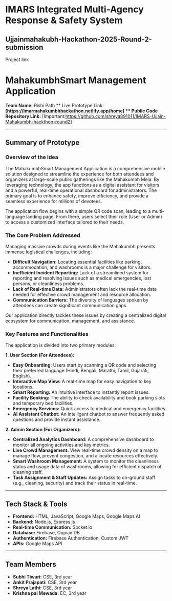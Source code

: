# IMARS Integrated Multi-Agency Response & Safety System
## Ujjainmahakubh-Hackathon-2025-Round-2-submission
Project link 
# MahakumbhSmart Management Application

**Team Name:** Rishi Path
** Live Prototype Link:**[https://imarmahakumbhhackathon.netlify.app/home]
** Public Code Repository Link:** [Important:https://github.com/shreya891011/IMARS-Ujjain-Mahakumbh-hackthon-round2]

---

## Summary of Prototype

### Overview of the Idea

The MahakumbhSmart Management Application is a comprehensive mobile solution designed to streamline the experience for both attendees and organizers at large-scale public gatherings like the Mahakumbh Mela. By leveraging technology, the app functions as a digital assistant for visitors and a powerful, real-time operational dashboard for administrators. The primary goal is to enhance safety, improve efficiency, and provide a seamless experience for millions of devotees.

The application flow begins with a simple QR code scan, leading to a multi-language landing page. From there, users select their role (User or Admin) to access a customized interface tailored to their needs.

### The Core Problem Addressed

Managing massive crowds during events like the Mahakumbh presents immense logistical challenges, including:

- **Difficult Navigation:** Locating essential facilities like parking, accommodation, and washrooms is a major challenge for visitors.
- **Inefficient Incident Reporting:** Lack of a streamlined system for reporting and resolving issues such as medical emergencies, lost persons, or cleanliness problems.
- **Lack of Real-time Data:** Administrators often lack the real-time data needed for effective crowd management and resource allocation.
- **Communication Barriers:** The diversity of languages spoken by attendees can create significant communication gaps.

Our application directly tackles these issues by creating a centralized digital ecosystem for communication, management, and assistance.

### Key Features and Functionalities

The application is divided into two primary modules:

**1. User Section (For Attendees):**

- **Easy Onboarding:** Users start by scanning a QR code and selecting their preferred language (Hindi, Bengali, Marathi, Tamil, Gujarati, English).
- **Interactive Map View:** A real-time map for easy navigation to key locations.
- **Smart Reporting:** An intuitive interface to instantly report issues.
- **Facility Booking:** The ability to check availability and book parking slots and temporary bed facilities.
- **Emergency Services:** Quick access to medical and emergency facilities.
- **AI Assistant Chatbot:** An intelligent chatbot to answer frequently asked questions and provide instant assistance.

**2. Admin Section (For Organizers):**

- **Centralized Analytics Dashboard:** A comprehensive dashboard to monitor all ongoing activities and key metrics.
- **Live Crowd Management:** View real-time crowd density on a map to manage flow, prevent congestion, and allocate resources effectively.
- **Smart Washroom Management:** A system to monitor the cleanliness status and usage data of washrooms, allowing for efficient dispatch of cleaning staff.
- **Task Assignment & Staff Updates:** Assign tasks to on-ground staff (e.g., cleaning, security) and track their status in real-time.

---

## Tech Stack & Tools

- **Frontend:** HTML, JavaScript, Google Maps, Google Maps AI
- **Backend:** Node.js, Express.js
- **Real-time Communication:** Socket.io
- **Database:** Firebase, Oupian DB
- **Authentication:** Firebase Authentication, Custom JWT
- **APIs:** Google Maps API

---

## Team Members

- **Subhi Tiwari:** CSE, 3rd year
- **Ankit Prajapati:** CSE, 3rd year
- **Shreya Lathi:** CSE, 3rd year
- **Krishna pal Mewada:** EC, 3rd year
